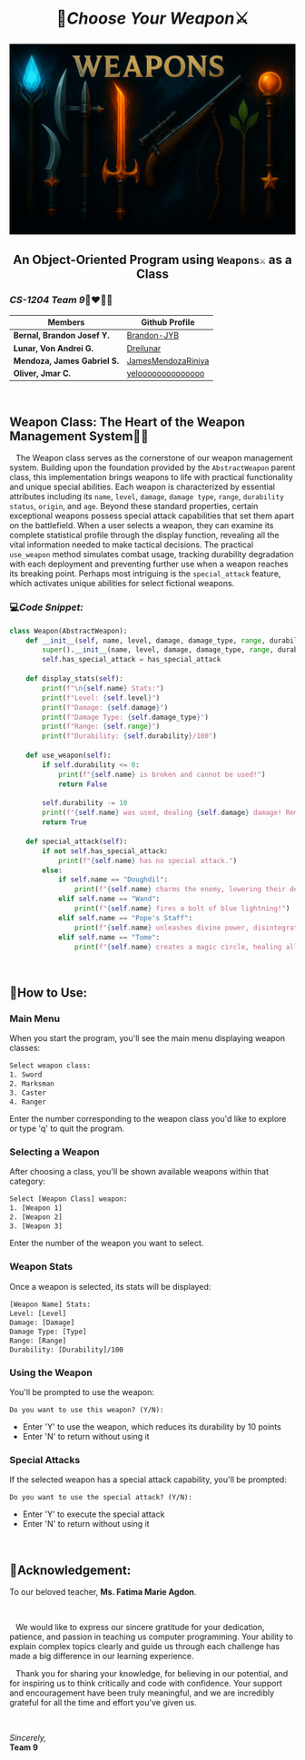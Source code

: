 # <p align=center> 🏹***Choose Your Weapon***⚔️

<p align=center> <img src=Images/Weapons_Banner.png alt="Weapons Banner">

## <p align=center>An Object-Oriented Program using `Weapons⚔️` as a Class
### ***CS-1204 Team 9***🧑‍❤️‍💋‍👨 <br />
| Members                       | Github Profile                                              |
|-------------------------------|-------------------------------------------------------------|
| **Bernal, Brandon Josef Y.**  | [Brandon-JYB](https://github.com/Brandon-JYB)               |
| **Lunar, Von Andrei G.**      | [Dreilunar](https://github.com/DreiLunar)                   |
| **Mendoza, James Gabriel S.** | [JamesMendozaRiniya](https://github.com/JamesMendozaRiniya) |
| **Oliver, Jmar C.**           | [yeloooooooooooooo](https://github.com/yeloooooooooooooo)   |
<br />

## **Weapon Class: The Heart of the Weapon Management System🧙‍♂️**

&ensp; The Weapon class serves as the cornerstone of our weapon management system. Building upon the foundation provided by the `AbstractWeapon` parent class, this implementation brings weapons to life with practical functionality and unique special abilities.
Each weapon is characterized by essential attributes including its `name`, `level`, `damage`, `damage type`, `range`, `durability status`, `origin`, and `age`. Beyond these standard properties, certain exceptional weapons possess special attack capabilities that set them apart on the battlefield.
When a user selects a weapon, they can examine its complete statistical profile through the display function, revealing all the vital information needed to make tactical decisions. The practical `use_weapon` method simulates combat usage, tracking durability degradation with each deployment and preventing further use when a weapon reaches its breaking point.
Perhaps most intriguing is the `special_attack` feature, which activates unique abilities for select fictional weapons.

### 💻*Code Snippet:*
```python
class Weapon(AbstractWeapon):
    def __init__(self, name, level, damage, damage_type, range, durability, origin, age, has_special_attack=False):
        super().__init__(name, level, damage, damage_type, range, durability, origin, age)
        self.has_special_attack = has_special_attack

    def display_stats(self):
        print(f"\n{self.name} Stats:")
        print(f"Level: {self.level}")
        print(f"Damage: {self.damage}")
        print(f"Damage Type: {self.damage_type}")
        print(f"Range: {self.range}")
        print(f"Durability: {self.durability}/100")

    def use_weapon(self):
        if self.durability <= 0:
            print(f"{self.name} is broken and cannot be used!")
            return False

        self.durability -= 10
        print(f"{self.name} was used, dealing {self.damage} damage! Remaining durability: {self.durability}/100")
        return True

    def special_attack(self):
        if not self.has_special_attack:
            print(f"{self.name} has no special attack.")
        else:
            if self.name == "Doughdil":
                print(f"{self.name} charms the enemy, lowering their defenses!")
            elif self.name == "Wand":
                print(f"{self.name} fires a bolt of blue lightning!")
            elif self.name == "Pope's Staff":
                print(f"{self.name} unleashes divine power, disintegrating every enemy target!")
            elif self.name == "Tome":
                print(f"{self.name} creates a magic circle, healing all allies in a wide-range area!")
```


<br />

## 📜How to Use:
### Main Menu
When you start the program, you'll see the main menu displaying weapon classes:

```
Select weapon class:
1. Sword
2. Marksman
3. Caster
4. Ranger
```
Enter the number corresponding to the weapon class you'd like to explore or type 'q' to quit the program.

### Selecting a Weapon
After choosing a class, you'll be shown available weapons within that category:

```
Select [Weapon Class] weapon:
1. [Weapon 1]
2. [Weapon 2]
3. [Weapon 3]
```
Enter the number of the weapon you want to select.

### Weapon Stats
Once a weapon is selected, its stats will be displayed:

```
[Weapon Name] Stats:
Level: [Level]
Damage: [Damage]
Damage Type: [Type]
Range: [Range]
Durability: [Durability]/100
```
### Using the Weapon
You'll be prompted to use the weapon:

```
Do you want to use this weapon? (Y/N):
```
- Enter 'Y' to use the weapon, which reduces its durability by 10 points
- Enter 'N' to return without using it

### Special Attacks
If the selected weapon has a special attack capability, you'll be prompted:
```
Do you want to use the special attack? (Y/N):
```
- Enter 'Y' to execute the special attack
- Enter 'N' to return without using it

<br />

## **🙇Acknowledgement:**
To our beloved teacher, **Ms. Fatima Marie Agdon**.

<br />

&ensp; We would like to express our sincere gratitude for your dedication, patience, and passion in teaching us computer programming. Your ability to explain complex topics clearly and guide us through each challenge has made a big difference in our learning experience.

&ensp; Thank you for sharing your knowledge, for believing in our potential, and for inspiring us to think critically and code with confidence. Your support and encouragement have been truly meaningful, and we are incredibly grateful for all the time and effort you've given us.

<br />

*Sincerely,* <br />
**Team 9**